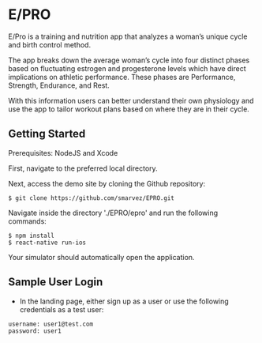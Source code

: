 # E/PRO

E/Pro is a training and nutrition app that analyzes a woman’s unique cycle and birth control method.

The app breaks down the average woman’s cycle into four distinct phases based on fluctuating estrogen and progesterone levels which have direct implications on athletic performance. These phases are Performance, Strength, Endurance, and Rest.

With this information users can better understand their own physiology and use the app to tailor workout plans based on where they are in their cycle.

## Getting Started
Prerequisites: NodeJS and Xcode

First, navigate to the preferred local directory.

Next, access the demo site by cloning the Github repository:
```
$ git clone https://github.com/smarvez/EPRO.git
```

Navigate inside the directory './EPRO/epro' and run the following commands:

```
$ npm install
$ react-native run-ios
```
Your simulator should automatically open the application.

## Sample User Login
* In the landing page, either sign up as a user or use the following credentials as a test user:
```
username: user1@test.com
password: user1
```
